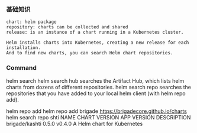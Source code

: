 ### 基础知识
```
chart: helm package
repository: charts can be collected and shared
release: is an instance of a chart running in a Kubernetes cluster.

Helm installs charts into Kubernetes, creating a new release for each installation. 
And to find new charts, you can search Helm chart repositories.
```

###  Command 
helm search
    helm search hub
         searches the Artifact Hub, which lists helm charts from dozens of different repositories.
    helm search repo
        searches the repositories that you have added to your local helm client (with helm repo add).

helm repo add
    helm  repo add   brigade https://brigadecore.github.io/charts
    helm search repo shti
    NAME            CHART VERSION   APP VERSION     DESCRIPTION
    brigade/kashti  0.5.0           v0.4.0          A Helm chart for Kubernetes 

